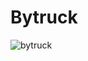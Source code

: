 # Bytruck  
![bytruck](https://user-images.githubusercontent.com/38887442/43368121-24d7791a-9393-11e8-80bc-222a58b798d9.png)